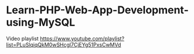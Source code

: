 # Learn-PHP-Web-App-Development-using-MySQL
Video playlist https://www.youtube.com/playlist?list=PLuSlqiqQkM0wSHcgl7CjEYg51PxsCwMVd

